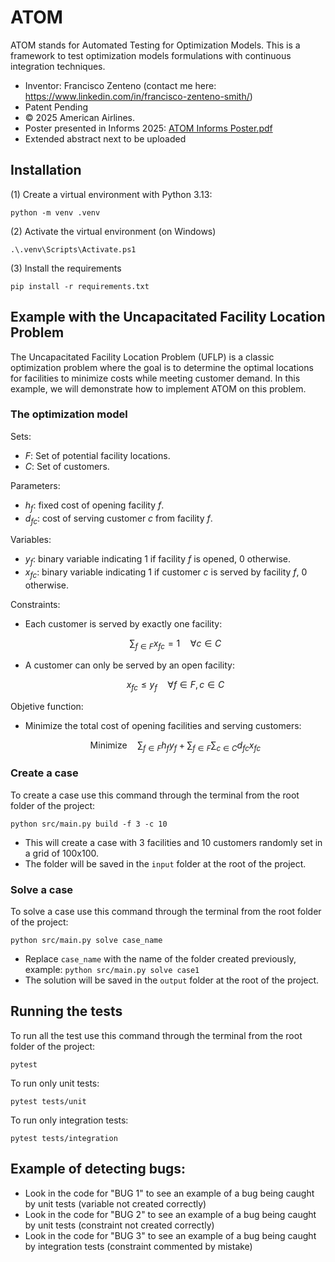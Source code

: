 # ATOM
ATOM stands for Automated Testing for Optimization Models. This is a framework to test optimization models formulations with continuous integration techniques.
- Inventor: Francisco Zenteno (contact me here: https://www.linkedin.com/in/francisco-zenteno-smith/)
- Patent Pending
- © 2025 American Airlines.
- Poster presented in Informs 2025: [ATOM Informs Poster.pdf](https://github.com/user-attachments/files/23235452/ATOM.Informs.Poster.pdf)
- Extended abstract next to be uploaded


## Installation
(1) Create a virtual environment with Python 3.13:

`python -m venv .venv`

(2) Activate the virtual environment (on Windows)

`.\.venv\Scripts\Activate.ps1`

(3) Install the requirements

`pip install -r requirements.txt`

## Example with the Uncapacitated Facility Location Problem
The Uncapacitated Facility Location Problem (UFLP) is a classic optimization problem where the 
goal is to determine the optimal locations for facilities to minimize costs while meeting customer demand. 
In this example, we will demonstrate how to implement ATOM on this problem.

### The optimization model
Sets:
- $F$: Set of potential facility locations.
- $C$: Set of customers.

Parameters:
- $h_f$: fixed cost of opening facility $f$.
- $d_{fc}$: cost of serving customer $c$ from facility $f$.

Variables:
- $y_f$: binary variable indicating 1 if facility $f$ is opened, 0 otherwise.
- $x_{fc}$: binary variable indicating 1 if customer $c$ is served by facility $f$, 0 otherwise.

Constraints:
- Each customer is served by exactly one facility:

   $$\sum_{f \in F} x_{fc} = 1 \quad \forall c \in C$$
- A customer can only be served by an open facility:

   $$x_{fc} \leq y_f \quad \forall f \in F, c \in C$$

Objetive function:
- Minimize the total cost of opening facilities and serving customers:

   $$\text{Minimize} \quad \sum_{f \in F} h_f y_f + \sum_{f \in F} \sum_{c \in C} d_{fc} x_{fc}$$


### Create a case
To create a case use this command through the terminal from the root folder of the project:

`python src/main.py build -f 3 -c 10`
- This will create a case with 3 facilities and 10 customers randomly set in a grid of 100x100.
- The folder will be saved in the `input` folder at the root of the project.

### Solve a case
To solve a case use this command through the terminal from the root folder of the project:

`python src/main.py solve case_name`
- Replace `case_name` with the name of the folder created previously, example:
`python src/main.py solve case1`
- The solution will be saved in the `output` folder at the root of the project.

## Running the tests
To run all the test use this command through the terminal from the root folder of the project:

`pytest`

To run only unit tests:

`pytest tests/unit`

To run only integration tests:

`pytest tests/integration`

## Example of detecting bugs:
- Look in the code for "BUG 1" to see an example of a bug being caught by unit tests (variable not created correctly)
- Look in the code for "BUG 2" to see an example of a bug being caught by unit tests (constraint not created correctly)
- Look in the code for "BUG 3" to see an example of a bug being caught by integration tests (constraint commented by mistake)
